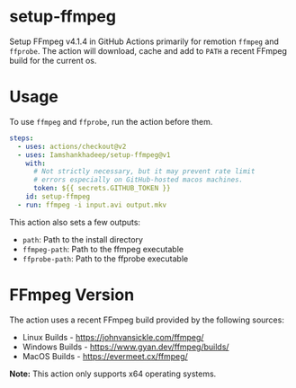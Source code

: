 # setup-ffmpeg

Setup FFmpeg v4.1.4 in GitHub Actions primarily for remotion `ffmpeg` and `ffprobe`. The action will download, cache and
add to `PATH` a recent FFmpeg build for the current os.

# Usage

To use `ffmpeg` and `ffprobe`, run the action before them.

```yml
steps:
  - uses: actions/checkout@v2
  - uses: Iamshankhadeep/setup-ffmpeg@v1
    with:
      # Not strictly necessary, but it may prevent rate limit
      # errors especially on GitHub-hosted macos machines.
      token: ${{ secrets.GITHUB_TOKEN }}
    id: setup-ffmpeg
  - run: ffmpeg -i input.avi output.mkv
```

This action also sets a few outputs:

- `path`: Path to the install directory
- `ffmpeg-path`: Path to the ffmpeg executable
- `ffprobe-path`: Path to the ffprobe executable

# FFmpeg Version

The action uses a recent FFmpeg build provided by the following sources:

- Linux Builds - https://johnvansickle.com/ffmpeg/
- Windows Builds - https://www.gyan.dev/ffmpeg/builds/
- MacOS Builds - https://evermeet.cx/ffmpeg/

**Note:** This action only supports x64 operating systems.
